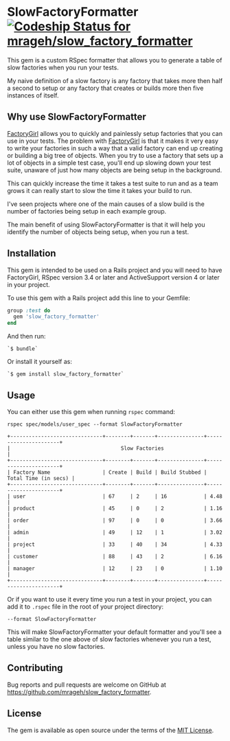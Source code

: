 # SlowFactoryFormatter [ ![Codeship Status for mrageh/slow_factory_formatter](https://codeship.com/projects/a5090710-78c9-0133-0133-4ab273700aba/status?branch=master)](https://codeship.com/projects/118608)

This gem is a custom RSpec formatter that allows you to generate a table of
slow factories when you run your tests.

My naive definition of a slow factory is any factory that takes more then half
a second to setup or any factory that creates or builds more then five instances
of itself.

## Why use SlowFactoryFormatter

[FactoryGirl](https://github.com/thoughtbot/factory_girl) allows you to quickly
and painlessly setup factories that you can use in your tests. The problem with
[FactoryGirl](https://github.com/thoughtbot/factory_girl) is that it makes it
very easy to write your factories in such a way that a valid factory can end up
creating or building a big tree of objects. When you try to use a factory that
sets up a lot of objects in a simple test case, you'll end up slowing down your
test suite, unaware of just how many objects are being setup in the background.

This can quickly increase the time it takes a test suite to run and as a team
grows it can really start to slow the time it takes your build to run.

I've seen projects where one of the main causes of a slow build is the number of
factories being setup in each example group.

The main benefit of using SlowFactoryFormatter is that it will help you identify
the number of objects being setup, when you run a test.

## Installation

This gem is intended to be used on a Rails project and you will need to have
FactoryGirl, RSpec version 3.4 or later and ActiveSupport version 4 or
later in your project.

To use this gem with a Rails project add this line to your Gemfile:

```ruby
group :test do
  gem 'slow_factory_formatter'
end
```

And then run:

    `$ bundle`

Or install it yourself as:

    `$ gem install slow_factory_formatter`

## Usage

You can either use this gem when running `rspec` command:

```
rspec spec/models/user_spec --format SlowFactoryFormatter
```

```
+------------------------------+--------+-------+---------------+----------------------+
|                                    Slow Factories                                    |
+------------------------------+--------+-------+---------------+----------------------+
| Factory Name                 | Create | Build | Build Stubbed | Total Time (in secs) |
+------------------------------+--------+-------+---------------+----------------------+
| user                         | 67     | 2     | 16            | 4.48                 |
| product                      | 45     | 0     | 2             | 1.16                 |
| order                        | 97     | 0     | 0             | 3.66                 |
| admin                        | 49     | 12    | 1             | 3.02                 |
| project                      | 33     | 40    | 34            | 4.33                 |
| customer                     | 88     | 43    | 2             | 6.16                 |
| manager                      | 12     | 23    | 0             | 1.10                 |
+------------------------------+--------+-------+---------------+----------------------+
```

Or if you want to use it every time you run a test in your project, you can add
it to `.rspec` file in the root of your project directory:

```
--format SlowFactoryFormatter
```

This will make SlowFactoryFormatter your default formatter and you'll see a
table similar to the one above of slow factories whenever you run a test, unless
you have no slow factories.

## Contributing

Bug reports and pull requests are welcome on GitHub at https://github.com/mrageh/slow_factory_formatter.

## License

The gem is available as open source under the terms of the [MIT License](http://opensource.org/licenses/MIT).

